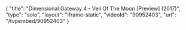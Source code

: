 {
    "title": "Dimensional Gateway 4 - Veil Of The Moon [Preview] (2017)",
    "type": "solo",
    "layout": "iframe-static",
    "videoId": "90952403",
    "url": "\/tvpembed\/90952403"
}
